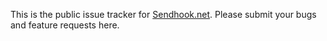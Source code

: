 This is the public issue tracker for [Sendhook.net](https://sendhookapp.azurewebsites.net/). Please submit your bugs and feature requests here.
